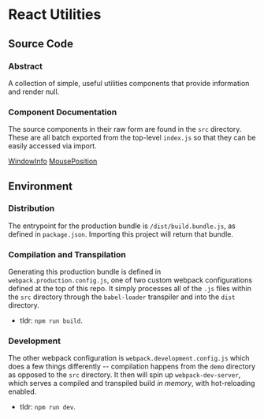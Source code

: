 # React Utilities

## Source Code

### Abstract

A collection of simple, useful utilities components that provide information and render null.

### Component Documentation

The source components in their raw form are found in the `src` directory. These are all batch exported from the top-level `index.js` so that they can be easily accessed via import.

[WindowInfo](/src/WindowInfo/README.md)
[MousePosition](/src/MousePosition/README.md)

## Environment

### Distribution

The entrypoint for the production bundle is `/dist/build.bundle.js`, as defined in `package.json`. Importing this project will return that bundle.

### Compilation and Transpilation

Generating this production bundle is defined in `webpack.production.config.js`, one of two custom webpack configurations defined at the top of this repo. It simply processes all of the `.js` files within the `src` directory through the `babel-loader` transpiler and into the `dist` directory.

  - tldr: `npm run build`.

### Development

The other webpack configuration is `webpack.development.config.js` which does a few things differently -- compilation happens from the `demo` directory as opposed to the `src` directory. It then will spin up `webpack-dev-server`, which serves a compiled and transpiled build _in memory_, with hot-reloading enabled.

  - tldr: `npm run dev`.
